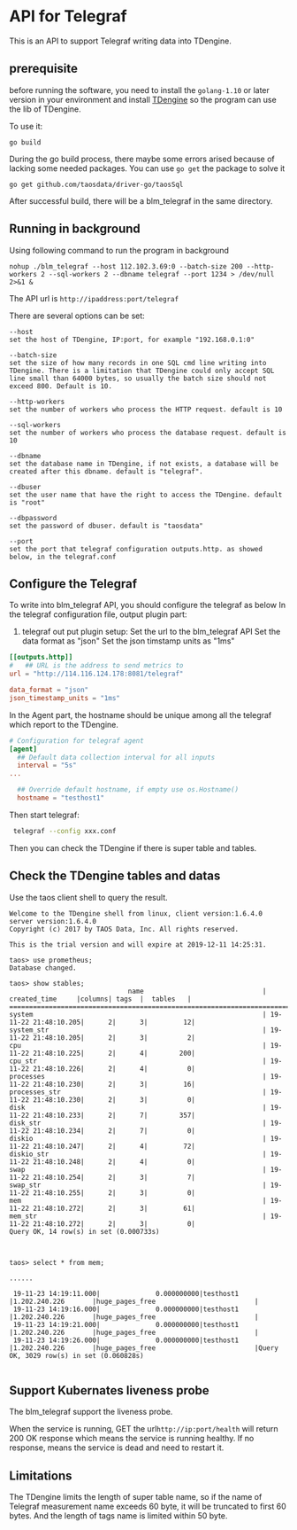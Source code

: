 # API for Telegraf

This is an API to support Telegraf writing data into TDengine.

## prerequisite

before running the software, you need to install the `golang-1.10` or later version in your environment and install [TDengine][] so the program can use the lib of TDengine.

To use it:

```
go build
```
During the go build process, there maybe some errors arised because of lacking some needed packages. You can use `go get` the package to solve it
```
go get github.com/taosdata/driver-go/taosSql

```
After successful build, there will be a blm_telegraf in the same directory.

## Running in background

Using following command to run the program in background

```
nohup ./blm_telegraf --host 112.102.3.69:0 --batch-size 200 --http-workers 2 --sql-workers 2 --dbname telegraf --port 1234 > /dev/null 2>&1 &
```
The API url is `http://ipaddress:port/telegraf`

There are several options can be set:

```
--host
set the host of TDengine, IP:port, for example "192.168.0.1:0"

--batch-size
set the size of how many records in one SQL cmd line writing into TDengine. There is a limitation that TDengine could only accept SQL line small than 64000 bytes, so usually the batch size should not exceed 800. Default is 10.

--http-workers
set the number of workers who process the HTTP request. default is 10

--sql-workers
set the number of workers who process the database request. default is 10

--dbname
set the database name in TDengine, if not exists, a database will be created after this dbname. default is "telegraf".

--dbuser
set the user name that have the right to access the TDengine. default is "root"

--dbpassword
set the password of dbuser. default is "taosdata"

--port
set the port that telegraf configuration outputs.http. as showed below, in the telegraf.conf

```

## Configure the Telegraf

To write into blm_telegraf API, you should configure the telegraf as below
In the telegraf configuration file, output plugin part:

1. telegraf out put plugin setup:
Set the url to the blm_telegraf API
Set the data format as "json"
Set the json timstamp units as "1ms"
```toml
[[outputs.http]]
#   ## URL is the address to send metrics to
url = "http://114.116.124.178:8081/telegraf"

data_format = "json"
json_timestamp_units = "1ms"

```
In the Agent part, the hostname should be unique among all the telegraf which report to the TDengine.

```toml
# Configuration for telegraf agent
[agent]
  ## Default data collection interval for all inputs
  interval = "5s"
...

  ## Override default hostname, if empty use os.Hostname()
  hostname = "testhost1"

```
Then start telegraf:

```sh
 telegraf --config xxx.conf
```
Then you can check the TDengine if there is super table and tables.

## Check the TDengine tables and datas

Use the taos client shell to query the result.
```
Welcome to the TDengine shell from linux, client version:1.6.4.0 server version:1.6.4.0
Copyright (c) 2017 by TAOS Data, Inc. All rights reserved.

This is the trial version and will expire at 2019-12-11 14:25:31.

taos> use prometheus;
Database changed.

taos> show stables;
                              name                              |     created_time     |columns| tags  |  tables   |
====================================================================================================================
system                                                          | 19-11-22 21:48:10.205|      2|      3|         12|
system_str                                                      | 19-11-22 21:48:10.205|      2|      3|          2|
cpu                                                             | 19-11-22 21:48:10.225|      2|      4|        200|
cpu_str                                                         | 19-11-22 21:48:10.226|      2|      4|          0|
processes                                                       | 19-11-22 21:48:10.230|      2|      3|         16|
processes_str                                                   | 19-11-22 21:48:10.230|      2|      3|          0|
disk                                                            | 19-11-22 21:48:10.233|      2|      7|        357|
disk_str                                                        | 19-11-22 21:48:10.234|      2|      7|          0|
diskio                                                          | 19-11-22 21:48:10.247|      2|      4|         72|
diskio_str                                                      | 19-11-22 21:48:10.248|      2|      4|          0|
swap                                                            | 19-11-22 21:48:10.254|      2|      3|          7|
swap_str                                                        | 19-11-22 21:48:10.255|      2|      3|          0|
mem                                                             | 19-11-22 21:48:10.272|      2|      3|         61|
mem_str                                                         | 19-11-22 21:48:10.272|      2|      3|          0|
Query OK, 14 row(s) in set (0.000733s)



taos> select * from mem;

......

 19-11-23 14:19:11.000|              0.000000000|testhost1                                         |1.202.240.226       |huge_pages_free                         |
 19-11-23 14:19:16.000|              0.000000000|testhost1                                         |1.202.240.226       |huge_pages_free                         |
 19-11-23 14:19:21.000|              0.000000000|testhost1                                         |1.202.240.226       |huge_pages_free                         |
 19-11-23 14:19:26.000|              0.000000000|testhost1                                         |1.202.240.226       |huge_pages_free                         |Query OK, 3029 row(s) in set (0.060828s)


```

## Support Kubernates liveness probe
The blm_telegraf support the liveness probe.

When the service is running, GET the url`http://ip:port/health` will return 200 OK response which means the service is running healthy. If no response, means the service is dead and need to restart it.


## Limitations

The TDengine limits the length of super table name, so if the name of Telegraf measurement name  exceeds 60 byte, it will be truncated to first 60 bytes. And the length of tags name is limited within 50 byte.


[TDengine]:https://www.github.com/Taosdata/TDengine
